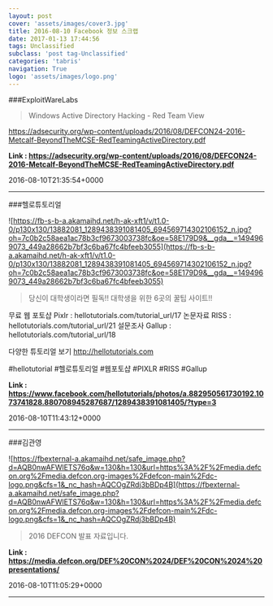 ```yaml
---
layout: post
cover: 'assets/images/cover3.jpg'
title: 2016-08-10 Facebook 정보 스크랩
date: 2017-01-13 17:44:56
tags: Unclassified
subclass: 'post tag-Unclassified'
categories: 'tabris'
navigation: True
logo: 'assets/images/logo.png'
---
```


###ExploitWareLabs

>Windows Active Directory Hacking - Red Team View

https://adsecurity.org/wp-content/uploads/2016/08/DEFCON24-2016-Metcalf-BeyondTheMCSE-RedTeamingActiveDirectory.pdf

**Link : <https://adsecurity.org/wp-content/uploads/2016/08/DEFCON24-2016-Metcalf-BeyondTheMCSE-RedTeamingActiveDirectory.pdf>**

2016-08-10T21:35:54+0000

---

###헬로튜토리얼

![https://fb-s-b-a.akamaihd.net/h-ak-xft1/v/t1.0-0/p130x130/13882081_1289438391081405_694569714302106152_n.jpg?oh=7c0b2c58aea1ac78b3cf9673003738fc&oe=58E179D9&__gda__=1494969073_449a28662b7bf3c6ba67fc4bfeeb3055](https://fb-s-b-a.akamaihd.net/h-ak-xft1/v/t1.0-0/p130x130/13882081_1289438391081405_694569714302106152_n.jpg?oh=7c0b2c58aea1ac78b3cf9673003738fc&oe=58E179D9&__gda__=1494969073_449a28662b7bf3c6ba67fc4bfeeb3055)

>당신이 대학생이라면 필독!!
대학생을 위한 6곳의 꿀팁 사이트!!

무료 웹 포토샵 Pixlr : hellotutorials.com/tutorial_url/17
논문자료 RISS : hellotutorials.com/tutorial_url/21
설문조사 Gallup : hellotutorials.com/tutorial_url/18

다양한 튜토리얼 보기 http://hellotutorials.com

#hellotutorial #헬로튜토리얼 #웹포토샵 #PIXLR #RISS #Gallup

**Link : <https://www.facebook.com/hellotutorials/photos/a.882950561730192.1073741828.880708945287687/1289438391081405/?type=3>**

2016-08-10T11:43:12+0000

---

###김관영

![https://fbexternal-a.akamaihd.net/safe_image.php?d=AQB0nwAFWlETS76q&w=130&h=130&url=https%3A%2F%2Fmedia.defcon.org%2Fmedia.defcon.org-images%2Fdefcon-main%2Fdc-logo.png&cfs=1&_nc_hash=AQCOgZRdj3bBDp4B](https://fbexternal-a.akamaihd.net/safe_image.php?d=AQB0nwAFWlETS76q&w=130&h=130&url=https%3A%2F%2Fmedia.defcon.org%2Fmedia.defcon.org-images%2Fdefcon-main%2Fdc-logo.png&cfs=1&_nc_hash=AQCOgZRdj3bBDp4B)

>2016 DEFCON 발표 자료입니다.

**Link : <https://media.defcon.org/DEF%20CON%2024/DEF%20CON%2024%20presentations/>**

2016-08-10T11:05:29+0000

---

